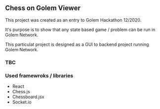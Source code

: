 ## Chess on Golem Viewer

This project was created as an entry to Golem Hackathon 12/2020.

It's purpose is to show that any state based game / problem can be run in Golem Network.

This particulat project is designed as a GUI to backend project running Golem Network.

### TBC

### Used framewroks / libraries

- React
- Chess.js
- Chessboard.jsx
- Socket.io
